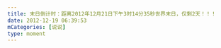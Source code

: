 ```yaml
---
title: 末日倒计时：距离2012年12月21日下午3时14分35秒世界末日，仅剩2天！！！
date: 2012-12-19 06:39:53
mCategories: [说说]
type: moment
---
```


